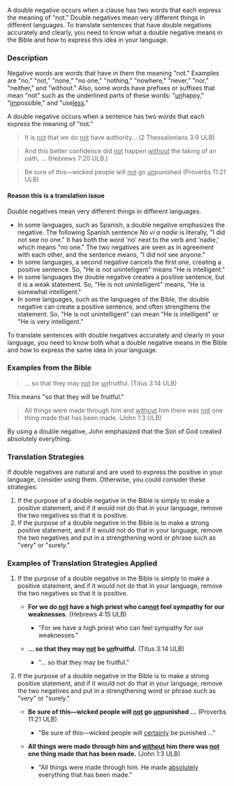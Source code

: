 
A double negative occurs when a clause has two words that each express the meaning of "not."  Double negatives mean very different things in different languages. To translate sentences that have double negatives accurately and clearly, you need to know what a double negative means in the Bible and how to express this idea in your language.

### Description

Negative words are words that have in them the meaning "not." Examples are "no," "not," "none," "no one," "nothing," "nowhere," "never," "nor," "neither," and "without." Also, some words have prefixes or suffixes that mean "not" such as the underlined parts of these words: "<u>un</u>happy," "<u>im</u>possible," and "use<u>less</u>." 

A double negative occurs when a sentence has two words that each express the meaning of "not."
>It is <u>not</u> that we do <u>not</u> have authority... (2 Thessalonians 3:9 ULB) 

<blockquote>And this better confidence did <u>not</u> happen <u>without</u> the taking of an oath, ... (Hebrews 7:20 ULB.) </blockquote>

>Be sure of this—wicked people will <u>not</u> go <u>un</u>punished (Proverbs 11:21 ULB)

#### Reason this is a translation issue

Double negatives mean very different things in different languages. 

* In some languages, such as Spanish, a double negative emphasizes the negative. The following Spanish sentence *No ví a nadie* is literally, "I did not see no one." It has both the word 'no' next to the verb and 'nadie,' which means "no one." The two negatives are seen as in agreement with each other, and the sentence means, "I did not see anyone."
* In some languages, a second negative cancels the first one, creating a positive sentence. So, "He is not unintelligent" means "He is intelligent." 
* In some languages the double negative creates a positive sentence, but it is a weak statement. So, "He is not unintelligent" means, "He is somewhat intelligent." 
* In some languages, such as the languages of the Bible, the double negative can create a positive sentence, and often strengthens the statement. So, "He is not unintelligent" can mean "He is intelligent" or "He is very intelligent." 

To translate sentences with double negatives accurately and clearly in your language, you need to know both what a double negative means in the Bible and how to express the same idea in your language. 

### Examples from the Bible

>... so that they may <u>not</u> be <u>un</u>fruitful. (Titus 3:14 ULB) 

This means "so that they will be fruitful."
>All things were made through him and <u>without</u> him there was <u>not</u> one thing made that has been made. (John 1:3 ULB)

By using a double negative, John emphasized that the Son of God created absolutely everything.

### Translation Strategies

If double negatives are natural and are used to express the positive in your language, consider using them.  Otherwise, you could consider these strategies:

1. If the purpose of a double negative in the Bible is simply to make a positive statement, and if it would not do that in your language, remove the two negatives so that it is positive.
1. If the purpose of a double negative in the Bible is to make a strong positive statement, and if it would not do that in your language, remove the two negatives and put in a strengthening word or phrase such as "very" or "surely."

### Examples of Translation Strategies Applied

1. If the purpose of a double negative in the Bible is simply to make a positive statement, and if it would not do that in your language, remove the two negatives so that it is positive.

    * **For we do <u>not</u> have a high priest who can<u>not</u> feel sympathy for our weaknesses.** (Hebrews 4:15  ULB)
        * "For we have a high priest who can feel sympathy for our weaknesses."

    * **... so that they may <u>not</u> be <u>un</u>fruitful.** (Titus 3:14 ULB) 
        * "... so that they may be fruitful."

2. If the purpose of a double negative in the Bible is to make a strong positive statement, and if it would not do that in your language, remove the two negatives and put in a strengthening word or phrase such as "very" or "surely."

    * **Be sure of this—wicked people will <u>not</u> go <u>un</u>punished ...** (Proverbs 11:21 ULB)
        * "Be sure of this—wicked people will <u>certainly</u> be punished ..."

    * **All things were made through him and <u>without</u> him there was <u>not</u> one thing made that has been made.** (John 1:3 ULB) 
        * "All things were made through him. He made <u>absolutely</u> everything that has been made."

